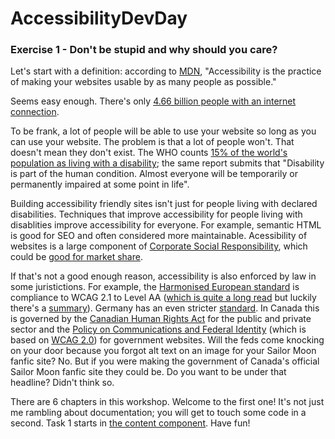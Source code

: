# AccessibilityDevDay

### Exercise 1 - Don't be stupid and why should you care?

Let's start with a definition: according to [MDN](https://developer.mozilla.org/en-US/docs/Learn/Accessibility/What_is_accessibility), "Accessibility is the practice of making your websites usable by as many people as possible."

Seems easy enough. There's only [4.66 billion people with an internet connection](https://www.statista.com/statistics/617136/digital-population-worldwide/). 

To be frank, a lot of people will be able to use your website so long as you can use your website. The problem is that a lot of people won't. That doesn't mean they don't exist. The WHO counts [15% of the world's population as living with a disability](https://www.who.int/publications/i/item/9789241564182); the same report submits that "Disability is part of the human condition. Almost everyone will be temporarily or permanently impaired at some point in life".

Building accessibility friendly sites isn't just for people living with declared disabilities. Techniques that improve accessibility for people living with disablities improve accessibility for everyone. For example, semantic HTML is good for SEO and often considered more maintainable. Acessibility of websites is a large component of [Corporate Social Responsibility](https://www.tandfonline.com/doi/abs/10.1080/15332860802086185), which could be [good for market share](https://www.researchgate.net/profile/Mahabubur-Rahman-10/publication/321638509_Corporate_Social_Responsibility_And_Marketing_Performance_The_Moderating_Role_Of_Advertising_Intensity/links/5b02ebdea6fdccf9e4f7562c/Corporate-Social-Responsibility-And-Marketing-Performance-The-Moderating-Role-Of-Advertising-Intensity.pdf). 

If that's not a good enough reason, accessibility is also enforced by law in some juristictions. For example, the [Harmonised European standard](https://www.etsi.org/deliver/etsi_en/301500_301599/301549/02.01.02_60/en_301549v020102p.pdf) is compliance to WCAG 2.1 to Level AA ([which is quite a long read](https://www.w3.org/TR/WCAG21/) but luckily there's a [summary](https://www.w3.org/WAI/standards-guidelines/wcag/glance/)). Germany has an even stricter [standard](https://www.einfach-fuer-alle.de/artikel/bitv_english/). In Canada this is governed by the [Canadian Human Rights Act](https://laws-lois.justice.gc.ca/eng/acts/h-6/FullText.html) for the public and private sector and the [Policy on Communications and Federal Identity](https://www.tbs-sct.gc.ca/pol/doc-eng.aspx?id=30683) (which is based on [WCAG 2.0](https://www.w3.org/TR/WCAG20/)) for government websites. Will the feds come knocking on your door because you forgot alt text on an image for your Sailor Moon fanfic site? No. But if you were making the government of Canada's official Sailor Moon fanfic site they could be. Do you want to be under that headline? Didn't think so.

There are 6 chapters in this workshop. Welcome to the first one! It's not just me rambling about documentation; you will get to touch some code in a second. Task 1 starts in [the content component](./src/app/components/content/content.component.ts). Have fun!
